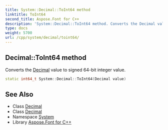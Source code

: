 ```yaml
---
title: System::Decimal::ToInt64 method
linktitle: ToInt64
second_title: Aspose.Font for C++
description: 'System::Decimal::ToInt64 method. Converts the Decimal value to signed 64-bit integer value in C++.'
type: docs
weight: 5700
url: /cpp/system/decimal/toint64/
---
```

## Decimal::ToInt64 method


Converts the [Decimal](../) value to signed 64-bit integer value.

```cpp
static int64_t System::Decimal::ToInt64(Decimal value)
```

## See Also

* Class [Decimal](../)
* Class [Decimal](../)
* Namespace [System](../../)
* Library [Aspose.Font for C++](../../../)
